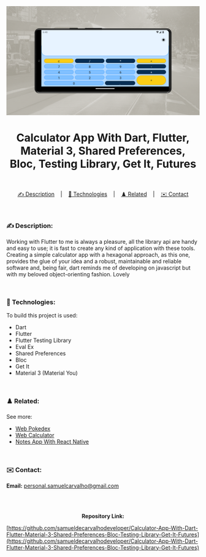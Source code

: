 ![](./thumbnail.png)

<h1 align="center">
Calculator App With Dart, Flutter, Material 3, Shared Preferences, Bloc, Testing Library, Get It, Futures

</h1>

<br/>

<br/>

<div align="center">
  <a href="#description">✍️ Description</a> &nbsp;&nbsp;&nbsp;|&nbsp;&nbsp;&nbsp <a href="#technologies">🚀 Technologies</a> &nbsp;&nbsp;&nbsp;|&nbsp;&nbsp;&nbsp <a href="#related">♟️ Related</a> &nbsp;&nbsp;&nbsp;|&nbsp;&nbsp;&nbsp <a href="#contact">✉️ Contact</a>
</div>

<br />
<br />

<h3 id="description">✍️ Description:</h3>

<p>Working with Flutter to me is always a pleasure, all the library api are handy and easy to use; it is fast to create any kind of application with these tools. Creating a simple calculator app with a hexagonal approach, as this one, provides the glue of your idea and a robust, maintainable and reliable software and, being fair, dart reminds me of developing on javascript but with my beloved object-orienting fashion. Lovely</p>

<br />

<h3 id="technologies">🚀 Technologies:</h3>

<p>To build this project is used:</p>

- Dart
- Flutter
- Flutter Testing Library
- Eval Ex
- Shared Preferences
- Bloc
- Get It
- Material 3 (Material You)

<br />

<h3 id="related">♟️ Related:</h3>

See more:

<ul>
  <li><a href="https://github.com/samuelcarvalhodeveloper/Pokedex-With-Next-Js-Typescript-Axios-Jest-React-Testing-Library-PHP-Laravel-Python-Django">Web Pokedex</a></li>
  <li><a href="https://github.com/samueldecarvalhodeveloper/Calculator-With-Next-Js-Nginx-Load-Balancer-Proxy-Server-Server-Side-Rendering-Typescript-Sass">Web Calculator</a></li>
  <li><a href="https://github.com/samuelcarvalhodeveloper/Notes-App-With-React-Native-Expo-Custom-Hooks-Typescript-Sqlite3-Prettier-Eslint-EditorConfig-Jest">Notes App With React Native</a></li>
</ul>

<br />

<h3 id="contact">✉️ Contact:</h3>

**Email:**
<a href="mailto:personal.samuelcarvalho@gmail.com">personal.samuelcarvalho@gmail.com</a>

<br />
<br />

<p align="center"><strong>Repository Link:</strong></p>

[https://github.com/samueldecarvalhodeveloper/Calculator-App-With-Dart-Flutter-Material-3-Shared-Preferences-Bloc-Testing-Library-Get-It-Futures](https://github.com/samueldecarvalhodeveloper/Calculator-App-With-Dart-Flutter-Material-3-Shared-Preferences-Bloc-Testing-Library-Get-It-Futures)
